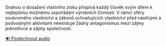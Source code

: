 
Snahou o dosažení vlastního zisku přispívá každý člověk svým dílem k nejlepšímu možnému uspořádání výrobních činností. V rámci sféry soukromého vlastnictví a zákonů ochraňujících vlastnictví před násilnými a podvodnými aktivitami neexistuje žádný antagonismus mezi zájmy jednotlivce a zájmy společnosti.

[🔊 Poslechnout audio](/data/7-paragraphs/audio/chapter_145/para_012-Snahou-o-dosaen-vlastnho-zisku-pispv-kad.mp3)
